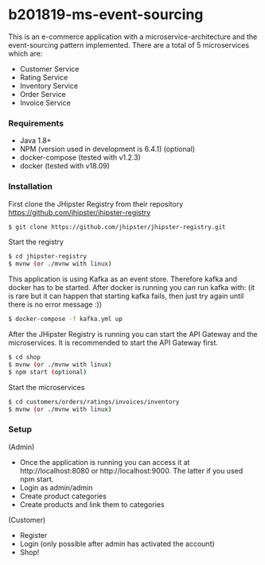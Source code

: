 # b201819-ms-event-sourcing

This is an e-commerce application with a microservice-architecture and the event-sourcing pattern implemented.
There are a total of 5 microservices which are: 

  - Customer Service
  - Rating Service
  - Inventory Service
  - Order Service
  - Invoice Service

### Requirements
 - Java 1.8+
 - NPM (version used in development is 6.4.1) (optional)
 - docker-compose (tested with v1.2.3)
 - docker (tested with v18.09)
 
### Installation

First clone the JHipster Registry from their repository https://github.com/jhipster/jhipster-registry
```sh
$ git clone https://github.com/jhipster/jhipster-registry.git
```

Start the registry
```sh
$ cd jhipster-registry
$ mvnw (or ./mvnw with linux)
```
This application is using Kafka as an event store. Therefore kafka and docker has to be started. After docker is running you can run kafka with: (it is rare but it can happen that starting kafka fails, then just try again until there is no error message :))
```sh
$ docker-compose -f kafka.yml up
```

After the JHipster Registry is running you can start the API Gateway and the microservices. It is recommended to start the API Gateway first.
```sh
$ cd shop
$ mvnw (or ./mvnw with linux)
$ npm start (optional)
```

Start the microservices
```sh
$ cd customers/orders/ratings/invoices/inventory
$ mvnw (or ./mvnw with linux)
```

### Setup
(Admin)
 - Once the application is running you can access it at http://localhost:8080 or http://localhost:9000. The latter if you used npm start.
 - Login as admin/admin
 - Create product categories
 - Create products and link them to categories
 
(Customer)
- Register
- Login (only possible after admin has activated the account)
- Shop!


